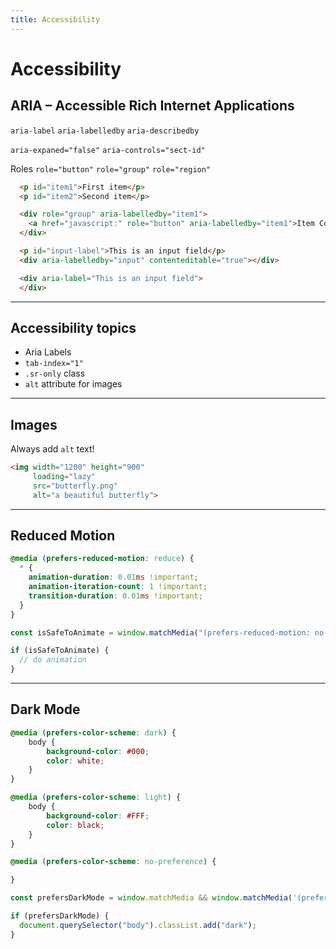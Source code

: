 ```yaml
---
title: Accessibility
---
```


# Accessibility

<section>

# ARIA – Accessible Rich Internet Applications

`aria-label`
`aria-labelledby`
`aria-describedby`

`aria-expaned="false"`
`aria-controls="sect-id"`


Roles
`role="button"`
`role="group"`
`role="region"`

```html
  <p id="item1">First item</p>
  <p id="item2">Second item</p>

  <div role="group" aria-labelledby="item1">
    <a href="javascript:" role="button" aria-labelledby="item1">Item Content</a>
  </div>
```


```html
  <p id="input-label">This is an input field</p>
  <div aria-labelledby="input" contenteditable="true"></div>
```

```html
  <div aria-label="This is an input field">
  </div>
```

</section>

---

<section>

## Accessibility topics

- Aria Labels
- `tab-index="1"`
- `.sr-only` class
- `alt` attribute for images

</section>

---

<section>

## Images

Always add `alt` text!
```html
<img width="1200" height="900"
     loading="lazy"
     src="butterfly.png"
     alt="a beautiful butterfly">
```

</section>

---

<section>

## Reduced Motion

```css
@media (prefers-reduced-motion: reduce) {
  * {
    animation-duration: 0.01ms !important;
    animation-iteration-count: 1 !important;
    transition-duration: 0.01ms !important;
  }
}
```

```js
const isSafeToAnimate = window.matchMedia("(prefers-reduced-motion: no-preference)").matches;

if (isSafeToAnimate) {
  // do animation
}
```

</section>

---

<section>

## Dark Mode

```css
@media (prefers-color-scheme: dark) {
    body {
        background-color: #000;
        color: white;
    }
}
```

```css
@media (prefers-color-scheme: light) {
    body {
        background-color: #FFF;
        color: black;
    }
}
```

```css
@media (prefers-color-scheme: no-preference) {

}
```

```js
const prefersDarkMode = window.matchMedia && window.matchMedia('(prefers-color-scheme: dark)').matches;

if (prefersDarkMode) {
  document.querySelector("body").classList.add("dark");
}
```

</section>
